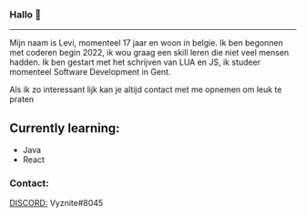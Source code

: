 ### Hallo 👋
---

Mijn naam is Levi, momenteel 17 jaar en woon in belgie. Ik ben begonnen met coderen begin 2022, ik wou graag een skill leren die niet veel mensen hadden. Ik ben gestart met het schrijven van LUA en JS, ik studeer momenteel Software Development in Gent.

Als ik zo interessant lijk kan je altijd contact met me opnemen om leuk te praten

## **Currently learning:**
- Java
- React


### **Contact:**
[DISCORD:](discord.com/) Vyznite#8045
